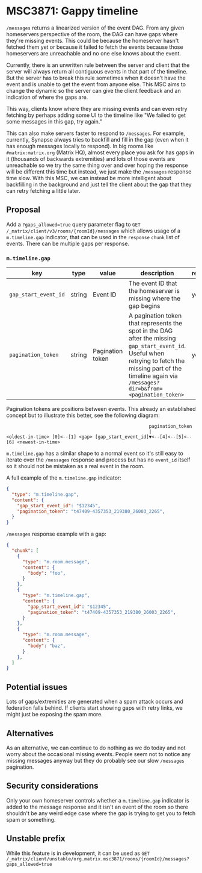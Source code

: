 # MSC3871: Gappy timeline

`/messages` returns a linearized version of the event DAG. From any given
homeservers perspective of the room, the DAG can have gaps where they're missing
events. This could be because the homeserver hasn't fetched them yet or because
it failed to fetch the events because those homeservers are unreachable and no
one else knows about the event.

Currently, there is an unwritten rule between the server and client that the
server will always return all contiguous events in that part of the timeline.
But the server has to break this rule sometimes when it doesn't have the event
and is unable to get the event from anyone else. This MSC aims to change the
dynamic so the server can give the client feedback and an indication of where
the gaps are.

This way, clients know where they are missing events and can even retry fetching
by perhaps adding some UI to the timeline like "We failed to get some messages
in this gap, try again."

This can also make servers faster to respond to `/messages`. For example,
currently, Synapse always tries to backfill and fill in the gap (even when it
has enough messages locally to respond). In big rooms like `#matrix:matrix.org`
(Matrix HQ), almost every place you ask for has gaps in it (thousands of
backwards extremities) and lots of those events are unreachable so we try the
same thing over and over hoping the response will be different this time but
instead, we just make the `/messages` response time slow. With this MSC, we can
instead be more intelligent about backfilling in the background and just tell
the client about the gap that they can retry fetching a little later.


## Proposal

Add a `?gaps_allowed=true` query parameter flag to `GET
/_matrix/client/v3/rooms/{roomId}/messages` which allows usage of a
`m.timeline.gap` indicator, that can be used in the `response` `chunk` list of
events. There can be multiple gaps per response.


### `m.timeline.gap`

key | type | value | description | required
--- | --- | --- | --- | ---
`gap_start_event_id` | string | Event ID | The event ID that the homeserver is missing where the gap begins | yes
`pagination_token` | string | Pagination token | A pagination token that represents the spot in the DAG after the missing `gap_start_event_id`. Useful when retrying to fetch the missing part of the timeline again via `/messages?dir=b&from=<pagination_token>` | yes

Pagination tokens are positions between events. This already an established
concept but to illustrate this better, see the following diagram:
```
                                                     pagination_token
                                                     |
<oldest-in-time> [0]<--[1] <gap> [gap_start_event_id]▼<--[4]<--[5]<--[6] <newest-in-time>
```

`m.timeline.gap` has a similar shape to a normal event so it's still easy to
iterate over the `/messages` response and process but has no `event_id` itself
so it should not be mistaken as a real event in the room.

A full example of the `m.timeline.gap` indicator:

```json
{
  "type": "m.timeline.gap",
  "content": {
    "gap_start_event_id": "$12345",
    "pagination_token": "t47409-4357353_219380_26003_2265",
  }
}
```

`/messages` response example with a gap:

```json
{
  "chunk": [
    {
      "type": "m.room.message",
      "content": {
        "body": "foo",
      }
    },
    {
      "type": "m.timeline.gap",
      "content": {
        "gap_start_event_id": "$12345",
        "pagination_token": "t47409-4357353_219380_26003_2265",
      }
    },
    {
      "type": "m.room.message",
      "content": {
        "body": "baz",
      }
    },
  ]
}
```


## Potential issues

Lots of gaps/extremities are generated when a spam attack occurs and federation
falls behind. If clients start showing gaps with retry links, we might just be
exposing the spam more.


## Alternatives

As an alternative, we can continue to do nothing as we do today and not worry
about the occasional missing events. People seem not to notice any missing
messages anyway but they do probably see our slow `/messages` pagination.



## Security considerations

Only your own homeserver controls whether a `m.timeline.gap` indicator is added to the
message response and it isn't an event of the room so there shouldn't be any weird
edge case where the gap is trying to get you to fetch spam or something.


## Unstable prefix

While this feature is in development, it can be used as `GET
/_matrix/client/unstable/org.matrix.msc3871/rooms/{roomId}/messages?gaps_allowed=true`


